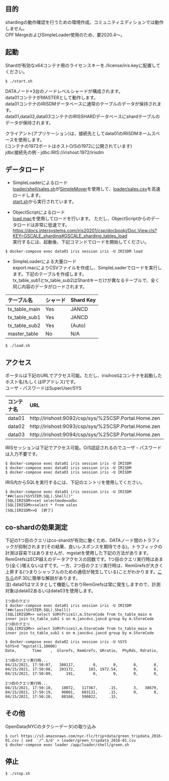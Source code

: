 ## 目的
shardingの動作確認を行うための環境作成。コミュニティエディションでは動作しません。  
CPF MergeおよびSimpleLoader使用のため、要2020.4～。

## 起動

Shardが有効なx64コンテナ用のライセンスキーを./license/iris.keyに配置してください。
```
$ ./start.sh
```
DATAノード*3台のノードレベルシャードが構成されます。  
data01コンテナがMASTERとして動作します。  
data01コンテナのIRISDMデータベースに通常のテーブルのデータが保持されます。  
data01,data02,data03コンテナのIRISSHARDデータベースにshardテーブルのデータが保持されます。  

クライアント(アプリケーション)は、接続先としてdata01のIRISDMネームスペースを使用します。  
(コンテナの1972ポートはホストO/Sの1972に公開されています)  
jdbc接続先の例 - jdbc:IRIS://irishost:1972/irisdm

## データロード
- SimpleLoaderによるロード  
[loader/shell/sales.sh](loader/shell/sales.sh)が[SimpleMover](https://docs.intersystems.com/irislatest/csp/docbook/Doc.View.cls?KEY=ABULKLOAD)を使用して、[loader/sales.csv](loader/sales.csv)を高速ロードします。  
[start.sh](start.sh)から実行されています。

- ObjectScriptによるロード  
[load.mac](src/load.mac)を使用してロードを行います。
ただし、ObjectScriptからのデータロードは非常に低速です。  
https://docs.intersystems.com/iris20201/csp/docbookj/Doc.View.cls?KEY=GSCALE_sharding#GSCALE_sharding_tables_load  
実行するには、起動後、下記コマンドでロードを開始してください。
```
$ docker-compose exec data01 iris session iris -U IRISDM load
```
- SimpleLoaderによる大量ロード  
export.macによりCSVファイルを作成し、SimpleLoaderでロードを実行します。下記のテーブルを作成します。  
tx_table_sub1とtx_table_sub2はShardキーだけが異なるテーブルで、全く同じ内容のデータがロードされます。  

|テーブル名|シャード|Shard Key|
|:--|:--|:--|
|tx_table_main|Yes|JANCD|
|tx_table_sub1|Yes|JANCD|
|tx_table_sub2|Yes|(Auto)|
|master_table|No|N/A|

```
$ ./load.sh
```
## アクセス
ポータルは下記のURLでアクセス可能。ただし、irisihostはコンテナを起動したホスト名(もしくはIPアドレス)です。  
ユーザ・パスワードはSuperUser/SYS

|コンテナ名|URL|役割|
|:--|:--|:--|
|data01|http://irishost:9092/csp/sys/%25CSP.Portal.Home.zen|DATA,MASTER|
|data02|http://irishost:9093/csp/sys/%25CSP.Portal.Home.zen|DATA|
|data03|http://irishost:9094/csp/sys/%25CSP.Portal.Home.zen|DATA|

IRISセッションは下記でアクセス可能。O/S認証されるのでユーザ・パスワードは入力不要です。
```
$ docker-compose exec data01 iris session iris -U IRISDM
$ docker-compose exec data02 iris session iris -U IRISDM
$ docker-compose exec data03 iris session iris -U IRISDM
```

IRIS内からSQLを実行するには、下記のエントリを使用してください。
```
$ docker-compose exec data01 iris session iris -U IRISDM "##class(%SYSTEM.SQL).Shell()"
[SQL]IRISDM>>set selectmode=odbc
[SQL]IRISDM>>select * from sales
[SQL]IRISDM>>Q  [終了]
```

## co-shardの効果測定
下記の1つ目のクエリはco-shardが有効に働くため、DATAノード間のトラフィックが抑制されます(その結果、良いレスポンスを期待できる)。トラフィックの計測は容易ではありませんが、mgstatを使用した下記の方法があります。RemGrefsはECP越えのデータアクセスの回数です。1つ目のクエリ実行時はあまり(全く)増えないはずです。一方、2つ目のクエリ実行時は、RemGrefsが大きく上昇する(つまりシャッフルのための通信が発生している)ことがわかります。[こちら](https://www.intersystems.com/jp/wp-content/uploads/sites/6/2018/06/summit1806.pdf)のP.30に簡単な解説があります。  
注) data01はマスタとして機能しておりRemGrefsは常に発生しますので、計測対象はdata02あるいはdata03を使用します。

```
1つ目のクエリ
$ docker-compose exec data01 iris session iris -U IRISDM "##class(%SYSTEM.SQL).Shell()
[SQL]IRISDM>> select SUM(Price1),m.StoreCode from tx_table_main m inner join tx_table_sub1 s on m.jancd=s.jancd group by m.StoreCode
2つ目のクエリ
[SQL]IRISDM>> select SUM(Price1),m.StoreCode from tx_table_main m inner join tx_table_sub2 s on m.jancd=s.jancd group by m.StoreCode
```

```
$ docker-compose exec data02 iris session iris -U %SYS
%SYS>d ^mgstat(1,10000)
Date,       Time    ,  Glorefs, RemGrefs, GRratio,  PhyRds, Rdratio,

1つ目のクエリ実行時...
04/15/2021, 17:50:07,   308117,        0,       0,       0,       0,       
04/15/2021, 17:50:08,   203172,      103, 1972.54,       0,       0,       
04/15/2021, 17:50:09,      191,        0,       0,       0,       0,

2つ目のクエリ実行時...
04/15/2021, 17:50:18,    18072,   117367,     .15,       3,   38679,       
04/15/2021, 17:50:19,    90001,   603131,     .15,       0,       0,      
04/15/2021, 17:50:20,    88168,   590822,     .15,
```


## その他
OpenData(NYCのタクシーデータ)の取り込み
```
$ curl https://s3.amazonaws.com/nyc-tlc/trip+data/green_tripdata_2016-01.csv | sed  '/^.$/d' > loader/green_tripdata_2016-01.csv
$ docker-compose exec loader /app/loader/shell/green.sh
```

## 停止
```
$ ./stop.sh
```
